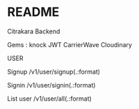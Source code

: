 # README

Citrakara Backend

Gems :
knock
JWT
CarrierWave
Cloudinary


USER

Signup
/v1/user/signup(.:format) 

Signin
/v1/user/signin(.:format)  

List user
/v1/user/all(.:format)  


